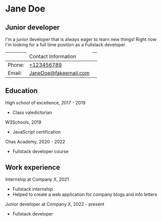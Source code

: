 # Jane Doe
## Junior developer

I'm a junior developer that is always eager to learn new things! Right now I'm looking for a full time position as a Fullstack developer. 

|<td colspan=2>Contact Information||
|---|---|
|Phone:|<a href="tel:+123456789">+123456789</a>|
|Email:|JaneDoe@fakeemail.com|

## Education
High school of excellence, 2017 - 2019
- Class valedictorian

W3Schools, 2019
- JavaScript certification

Chas Academy, 2020 - 2022
- Fullstack developer course

## Work experience
Internship at Company X, 2021
- Fullstack internship
- Helped to create a web application for company blogs and info letters

Junior developer at Company X, 2022 - present
- Fullstack developer

